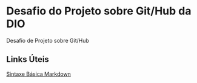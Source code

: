 # Desafio do Projeto sobre Git/Hub da DIO
Desafio de Projeto sobre Git/Hub

## Links Úteis
[Sintaxe Básica Markdown](https://www.markdownguide.org/basic-syntax/)
